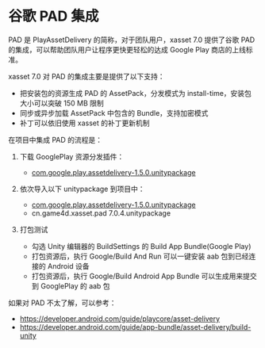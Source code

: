# 谷歌 PAD 集成

PAD 是 PlayAssetDelivery 的简称，对于团队用户，xasset 7.0 提供了谷歌 PAD 的集成，可以帮助团队用户让程序更快更轻松的达成 Google Play 商店的上线标准。

xasset 7.0 对 PAD 的集成主要是提供了以下支持：

- 把安装包的资源生成 PAD 的 AssetPack，分发模式为 install-time，安装包大小可以突破 150 MB 限制
- 同步或异步加载 AssetPack 中包含的 Bundle，支持加密模式
- 补丁可以依旧使用 xasset 的补丁更新机制

在项目中集成 PAD 的流程是：

1. 下载 GooglePlay 资源分发插件：
    - [com.google.play.assetdelivery-1.5.0.unitypackage](https://github-releases.githubusercontent.com/248128393/d78d1f00-d8f1-11eb-91c3-90d60ff1d245?X-Amz-Algorithm=AWS4-HMAC-SHA256&X-Amz-Credential=AKIAIWNJYAX4CSVEH53A%2F20210811%2Fus-east-1%2Fs3%2Faws4_request&X-Amz-Date=20210811T025949Z&X-Amz-Expires=300&X-Amz-Signature=7a0dd4941300e2df311cc163a0b4811a321312c4149d8679025e13bf51998107&X-Amz-SignedHeaders=host&actor_id=25072236&key_id=0&repo_id=248128393&response-content-disposition=attachment%3B%20filename%3Dcom.google.play.assetdelivery-1.5.0.unitypackage&response-content-type=application%2Foctet-stream)

2. 依次导入以下 unitypackage 到项目中：
    - [com.google.play.assetdelivery-1.5.0.unitypackage](https://github-releases.githubusercontent.com/248128393/d78d1f00-d8f1-11eb-91c3-90d60ff1d245?X-Amz-Algorithm=AWS4-HMAC-SHA256&X-Amz-Credential=AKIAIWNJYAX4CSVEH53A%2F20210811%2Fus-east-1%2Fs3%2Faws4_request&X-Amz-Date=20210811T025949Z&X-Amz-Expires=300&X-Amz-Signature=7a0dd4941300e2df311cc163a0b4811a321312c4149d8679025e13bf51998107&X-Amz-SignedHeaders=host&actor_id=25072236&key_id=0&repo_id=248128393&response-content-disposition=attachment%3B%20filename%3Dcom.google.play.assetdelivery-1.5.0.unitypackage&response-content-type=application%2Foctet-stream)
    - cn.game4d.xasset.pad 7.0.4.unitypackage

3. 打包测试
    - 勾选 Unity 编辑器的 BuildSettings 的 Build App Bundle(Google Play)
    - 打包资源后，执行 Google/Build And Run 可以一键安装 aab 包到已经连接的 Android 设备
    - 打包资源后，执行 Google/Build Android App Bundle 可以生成用来提交到 GooglePlay 的 aab 包

如果对 PAD 不太了解，可以参考：

- https://developer.android.com/guide/playcore/asset-delivery
- https://developer.android.com/guide/app-bundle/asset-delivery/build-unity